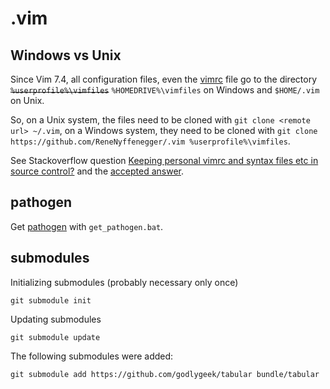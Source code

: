 # .vim

## Windows vs Unix

Since Vim 7.4, all configuration files, even the
[vimrc](https://github.com/ReneNyffenegger/.vim/blob/master/vimrc) file go to
the directory <del>`%userprofile%\vimfiles`</del> `%HOMEDRIVE%\vimfiles`
on Windows and `$HOME/.vim` on Unix.

So, on a Unix system, the files need to be cloned with `git clone <remote url> ~/.vim`, on a Windows system, they need to be cloned with `git clone https://github.com/ReneNyffenegger/.vim %userprofile%\vimfiles`.

See Stackoverflow question [Keeping personal vimrc and syntax files etc in source control?](http://vi.stackexchange.com/questions/4027/keeping-personal-vimrc-and-syntax-files-etc-in-source-control)
and the [accepted answer](http://vi.stackexchange.com/a/4030/985).

## pathogen

Get [pathogen](https://github.com/tpope/vim-pathogen) with `get_pathogen.bat`.

## submodules

Initializing submodules (probably necessary only once)

    git submodule init

Updating submodules

    git submodule update

The following submodules were added:

    git submodule add https://github.com/godlygeek/tabular bundle/tabular
    
